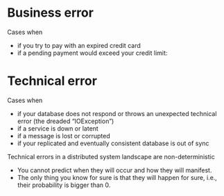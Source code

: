 # Business error
Cases when
- if you try to pay with an expired credit card
- if a pending payment would exceed your credit limit:

# Technical error
Cases when
- if your database does not respond or throws an unexpected technical error (the dreaded “IOException”)
- if a service is down or latent
- if a message is lost or corrupted
- if your replicated and eventually consistent database is out of sync


Technical errors in a distributed system landscape are non-deterministic
- You cannot predict when they will occur and how they will manifest.
- The only thing you know for sure is that they will happen for sure, i.e., their probability is bigger than 0.
